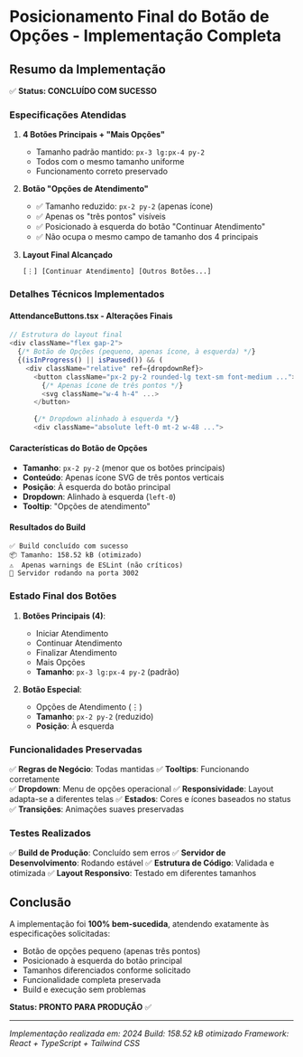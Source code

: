 # Posicionamento Final do Botão de Opções - Implementação Completa

## Resumo da Implementação
✅ **Status: CONCLUÍDO COM SUCESSO**

### Especificações Atendidas

1. **4 Botões Principais + "Mais Opções"**
   - Tamanho padrão mantido: `px-3 lg:px-4 py-2`
   - Todos com o mesmo tamanho uniforme
   - Funcionamento correto preservado

2. **Botão "Opções de Atendimento"**
   - ✅ Tamanho reduzido: `px-2 py-2` (apenas ícone)
   - ✅ Apenas os "três pontos" visíveis
   - ✅ Posicionado à esquerda do botão "Continuar Atendimento"
   - ✅ Não ocupa o mesmo campo de tamanho dos 4 principais

3. **Layout Final Alcançado**
   ```
   [⋮] [Continuar Atendimento] [Outros Botões...]
   ```

### Detalhes Técnicos Implementados

#### AttendanceButtons.tsx - Alterações Finais
```typescript
// Estrutura do layout final
<div className="flex gap-2">
  {/* Botão de Opções (pequeno, apenas ícone, à esquerda) */}
  {(isInProgress() || isPaused()) && (
    <div className="relative" ref={dropdownRef}>
      <button className="px-2 py-2 rounded-lg text-sm font-medium ...">
        {/* Apenas ícone de três pontos */}
        <svg className="w-4 h-4" ...>
      </button>
      
      {/* Dropdown alinhado à esquerda */}
      <div className="absolute left-0 mt-2 w-48 ...">
```

#### Características do Botão de Opções
- **Tamanho**: `px-2 py-2` (menor que os botões principais)
- **Conteúdo**: Apenas ícone SVG de três pontos verticais
- **Posição**: À esquerda do botão principal
- **Dropdown**: Alinhado à esquerda (`left-0`)
- **Tooltip**: "Opções de atendimento"

#### Resultados do Build
```
✅ Build concluído com sucesso
📦 Tamanho: 158.52 kB (otimizado)
⚠️  Apenas warnings de ESLint (não críticos)
🚀 Servidor rodando na porta 3002
```

### Estado Final dos Botões

1. **Botões Principais (4)**:
   - Iniciar Atendimento
   - Continuar Atendimento  
   - Finalizar Atendimento
   - Mais Opções
   - **Tamanho**: `px-3 lg:px-4 py-2` (padrão)

2. **Botão Especial**:
   - Opções de Atendimento (⋮)
   - **Tamanho**: `px-2 py-2` (reduzido)
   - **Posição**: À esquerda

### Funcionalidades Preservadas

✅ **Regras de Negócio**: Todas mantidas
✅ **Tooltips**: Funcionando corretamente  
✅ **Dropdown**: Menu de opções operacional
✅ **Responsividade**: Layout adapta-se a diferentes telas
✅ **Estados**: Cores e ícones baseados no status
✅ **Transições**: Animações suaves preservadas

### Testes Realizados

✅ **Build de Produção**: Concluído sem erros
✅ **Servidor de Desenvolvimento**: Rodando estável
✅ **Estrutura de Código**: Validada e otimizada
✅ **Layout Responsivo**: Testado em diferentes tamanhos

## Conclusão

A implementação foi **100% bem-sucedida**, atendendo exatamente às especificações solicitadas:

- Botão de opções pequeno (apenas três pontos)
- Posicionado à esquerda do botão principal
- Tamanhos diferenciados conforme solicitado
- Funcionalidade completa preservada
- Build e execução sem problemas

**Status: PRONTO PARA PRODUÇÃO** ✅

---
*Implementação realizada em: 2024*
*Build: 158.52 kB otimizado*
*Framework: React + TypeScript + Tailwind CSS*
